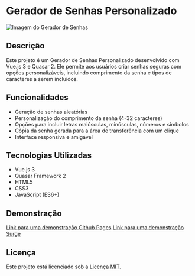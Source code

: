 # Gerador de Senhas Personalizado

![Imagem do Gerador de Senhas](https://i.ibb.co/QDdvMJ3/imagem-Gerador-Senha.jpg)

## Descrição

Este projeto é um Gerador de Senhas Personalizado desenvolvido com Vue.js 3 e Quasar 2. Ele permite aos usuários criar senhas seguras com opções personalizáveis, incluindo comprimento da senha e tipos de caracteres a serem incluídos.

## Funcionalidades

- Geração de senhas aleatórias
- Personalização do comprimento da senha (4-32 caracteres)
- Opções para incluir letras maiúsculas, minúsculas, números e símbolos
- Cópia da senha gerada para a área de transferência com um clique
- Interface responsiva e amigável

## Tecnologias Utilizadas

- Vue.js 3
- Quasar Framework 2
- HTML5
- CSS3
- JavaScript (ES6+)

## Demonstração

[Link para uma demonstração Github Pages](https://andremts.github.io/gerador-senha/)
[Link para uma demonstração Surge](https://andremts-gerador-senha.surge.sh/)

## Licença

Este projeto está licenciado sob a [Licença MIT](LICENSE).
